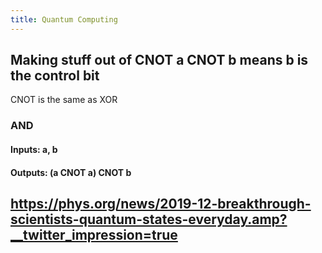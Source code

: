 ```yaml
---
title: Quantum Computing
---
```


## Making stuff out of CNOT __a CNOT b means b is the control bit__
CNOT is the same as XOR
### AND 
#### Inputs: a, b

#### Outputs: (a CNOT a) CNOT b

## https://phys.org/news/2019-12-breakthrough-scientists-quantum-states-everyday.amp?__twitter_impression=true
